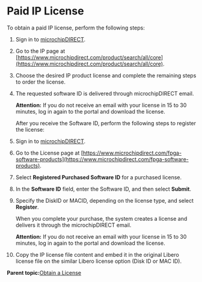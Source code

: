 # Paid IP License

To obtain a paid IP license, perform the following steps:

1.  Sign in to [microchipDIRECT](https://www.microchipdirect.com/).

2.  Go to the IP page at [https://www.microchipdirect.com/product/search/all/core](https://www.microchipdirect.com/product/search/all/core).

3.  Choose the desired IP product license and complete the remaining steps to order the license.

4.  The requested software ID is delivered through microchipDIRECT email.

    **Attention:** If you do not receive an email with your license in 15 to 30 minutes, log in again to the portal and download the license.

    After you receive the Software ID, perform the following steps to register the license:

5.  Sign in to [microchipDIRECT](https://www.microchipdirect.com/).

6.  Go to the License page at [https://www.microchipdirect.com/fpga-software-products](https://www.microchipdirect.com/fpga-software-products).

7.  Select **Registered Purchased Software ID** for a purchased license.

8.  In the **Software ID** field, enter the Software ID, and then select **Submit**.

9.  Specify the DiskID or MACID, depending on the license type, and select **Register**.

    When you complete your purchase, the system creates a license and delivers it through the microchipDIRECT email.

    **Attention:** If you do not receive an email with your license in 15 to 30 minutes, log in again to the portal and download the license.

10. Copy the IP license file content and embed it in the original Libero license file on the similar Libero license option \(Disk ID or MAC ID\).


**Parent topic:**[Obtain a License](GUID-F993A5A9-C11E-46D9-B675-6218A4635AFA.md)

